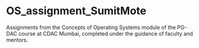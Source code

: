 # OS_assignment_SumitMote
Assignments from the Concepts of Operating Systems module of the PG-DAC course at CDAC Mumbai, completed under the guidance of faculty and mentors.
